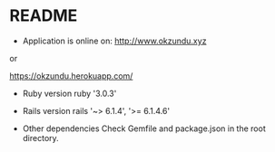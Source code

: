 # README

* Application is online on:
http://www.okzundu.xyz

or

https://okzundu.herokuapp.com/

* Ruby version
ruby '3.0.3'

* Rails version
rails '~> 6.1.4', '>= 6.1.4.6'

* Other dependencies
Check Gemfile and package.json in the root directory.

